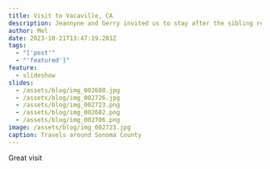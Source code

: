 ```yaml
---
title: Visit to Vacaville, CA
description: Jeannyne and Gerry invited us to stay after the sibling reunion.
author: Mel
date: 2023-10-21T13:47:19.281Z
tags:
  - "['post'"
  - "'featured']"
feature:
  - slideshow
slides:
  - /assets/blog/img_002680.jpg
  - /assets/blog/img_002726.jpg
  - /assets/blog/img_002723.png
  - /assets/blog/img_002682.png
  - /assets/blog/img_002706.png
image: /assets/blog/img_002723.jpg
caption: Travels around Sonoma County
---
```

Great visit